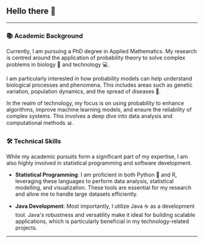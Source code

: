 ## Hello there 👋

---

### 📚 Academic Background

Currently, I am pursuing a PhD degree in Applied Mathematics. My research is centred around the application of probability theory to solve complex problems in biology 🧬 and technology 💻. 

I am particularly interested in how probability models can help understand biological processes and phenomena. This includes areas such as genetic variation, population dynamics, and the spread of diseases 🦠.

In the realm of technology, my focus is on using probability to enhance algorithms, improve machine learning models, and ensure the reliability of complex systems. This involves a deep dive into data analysis and computational methods 📊.

### 🛠️ Technical Skills

While my academic pursuits form a significant part of my expertise, I am also highly involved in statistical programming and software development.

- **Statistical Programming**: I am proficient in both Python 🐍 and R, leveraging these languages to perform data analysis, statistical modelling, and visualization. These tools are essential for my research and allow me to handle large datasets efficiently.

- **Java Development**: Most importantly, I utilize Java ☕ as a development tool. Java's robustness and versatility make it ideal for building scalable applications, which is particularly beneficial in my technology-related projects.

---


<!--
**Ed-VanDerSar/Ed-VanDerSar** is a ✨ _special_ ✨ repository because its `README.md` (this file) appears on your GitHub profile.

Here are some ideas to get you started:

- 🔭 I’m currently working on ...
- 🌱 I’m currently learning ...
- 👯 I’m looking to collaborate on ...
- 🤔 I’m looking for help with ...
- 💬 Ask me about ...
- 📫 How to reach me: ...
- 😄 Pronouns: ...
- ⚡ Fun fact: ...
-->

